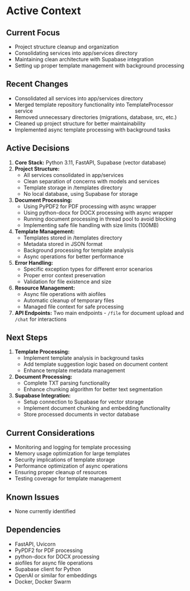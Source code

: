 # Active Context

## Current Focus
- Project structure cleanup and organization
- Consolidating services into app/services directory
- Maintaining clean architecture with Supabase integration
- Setting up proper template management with background processing

## Recent Changes
- Consolidated all services into app/services directory
- Merged template repository functionality into TemplateProcessor service
- Removed unnecessary directories (migrations, database, src, etc.)
- Cleaned up project structure for better maintainability
- Implemented async template processing with background tasks

## Active Decisions
1. **Core Stack:** Python 3.11, FastAPI, Supabase (vector database)
2. **Project Structure:**
   - All services consolidated in app/services
   - Clean separation of concerns with models and services
   - Template storage in /templates directory
   - No local database, using Supabase for storage
3. **Document Processing:** 
   - Using PyPDF2 for PDF processing with async wrapper
   - Using python-docx for DOCX processing with async wrapper
   - Running document processing in thread pool to avoid blocking
   - Implementing safe file handling with size limits (100MB)
4. **Template Management:**
   - Templates stored in /templates directory
   - Metadata stored in JSON format
   - Background processing for template analysis
   - Async operations for better performance
5. **Error Handling:**
   - Specific exception types for different error scenarios
   - Proper error context preservation
   - Validation for file existence and size
6. **Resource Management:**
   - Async file operations with aiofiles
   - Automatic cleanup of temporary files
   - Managed file context for safe processing
7. **API Endpoints:** Two main endpoints - `/file` for document upload and `/chat` for interactions

## Next Steps
1. **Template Processing:**
   - Implement template analysis in background tasks
   - Add template suggestion logic based on document content
   - Enhance template metadata management
2. **Document Processing:**
   - Complete TXT parsing functionality
   - Enhance chunking algorithm for better text segmentation
3. **Supabase Integration:**
   - Setup connection to Supabase for vector storage
   - Implement document chunking and embedding functionality
   - Store processed documents in vector database

## Current Considerations
- Monitoring and logging for template processing
- Memory usage optimization for large templates
- Security implications of template storage
- Performance optimization of async operations
- Ensuring proper cleanup of resources
- Testing coverage for template management

## Known Issues
- None currently identified

## Dependencies
- FastAPI, Uvicorn
- PyPDF2 for PDF processing
- python-docx for DOCX processing
- aiofiles for async file operations
- Supabase client for Python
- OpenAI or similar for embeddings
- Docker, Docker Swarm 